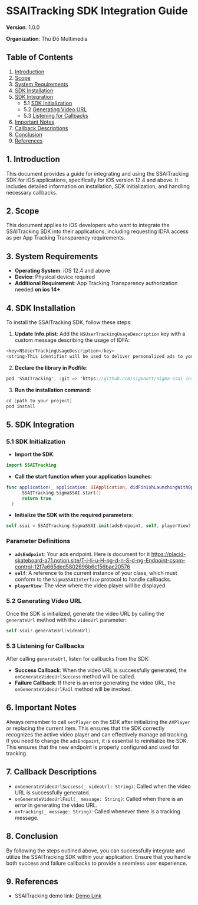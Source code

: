 # SSAITracking SDK Integration Guide

 **Version**: 1.0.0

**Organization**: Thủ Đô Multimedia

## Table of Contents

1. [Introduction](#1-introduction)
2. [Scope](#1-scope)
3. [System Requirements](#3-system-requirements)
4. [SDK Installation](#4-sdk-installation)
5. [SDK Integration](#5-sdk-installation)
   * 5.1 [SDK Initialization](#51-sdk-initialization)
   * 5.2 [Generating Video URL](#52-generating-video-url)
   * 5.3 [Listening for Callbacks](#53-listening-for-callbacks)
6. [Important Notes](#6-important-notes)
7. [Callback Descriptions](#7-callback-descriptions)
8. [Conclusion](#8-conclusion)
9. [References](#9-references)

## 1. Introduction

This document provides a guide for integrating and using the SSAITracking SDK for iOS applications, specifically for iOS version 12.4 and above. It includes detailed information on installation, SDK initialization, and handling necessary callbacks.

## 2. Scope

This document applies to iOS developers who want to integrate the SSAITracking SDK into their applications, including requesting IDFA access as per App Tracking Transparency requirements.

## 3. System Requirements

* **Operating System**: iOS 12.4 and above
* **Device**: Physical device required
* **Additional Requirement**: App Tracking Transparency authorization needed **on ios 14+**

## 4. SDK Installation

To install the SSAITracking SDK, follow these steps:

1. **Update Info.plist**:
   Add the `NSUserTrackingUsageDescription` key with a custom message describing the usage of IDFA:

```swift
<key>NSUserTrackingUsageDescription</key>
<string>This identifier will be used to deliver personalized ads to you.</string>
```

2. **Declare the library in Podfile**:

```swift
pod 'SSAITracking', :git => 'https://github.com/sigmaott/sigma-ssai-ios.git', :tag => '1.0.0'
```

3. **Run the installation command**:

```swift
cd [path to your project]
pod install
```

## 5. SDK Integration

### 5.1 SDK Initialization

* **Import the SDK**:

```swift
import SSAITracking
```

* **Call the start function when your application launches**:

```swift
func application(_ application: UIApplication, didFinishLaunchingWithOptions launchOptions: [UIApplication.LaunchOptionsKey: Any]?) -> Bool {
      SSAITracking.SigmaSSAI.start()
      return true
  }
```

* **Initialize the SDK with the required parameters**:

```swift
self.ssai = SSAITracking.SigmaSSAI.init(adsEndpoint, self, playerView)
```

### Parameter Definitions

* **`adsEndpoint`**: Your ads endpoint. Here is document for it [https://placid-skateboard-a71.notion.site/T-i-li-u-H-ng-d-n-S-d-ng-Endpoint-cspm-control-12f7a665ded5802696b6c156bae20576
  ](https://placid-skateboard-a71.notion.site/T-i-li-u-H-ng-d-n-S-d-ng-Endpoint-cspm-control-12f7a665ded5802696b6c156bae20576)
* **`self`**: A reference to the current instance of your class, which must conform to the `SigmaSSAIInterface` protocol to handle callbacks.
* **`playerView`**: The view where the video player will be displayed.

### 5.2 Generating Video URL

Once the SDK is initialized, generate the video URL by calling the `generateUrl` method with the `videoUrl` parameter:

```swift
self.ssai?.generateUrl(videoUrl)
```

### 5.3 Listening for Callbacks

After calling `generateUrl`, listen for callbacks from the SDK:

* **Success Callback**:
  When the video URL is successfully generated, the `onGenerateVideoUrlSuccess` method will be called.
* **Failure Callback**:
  If there is an error generating the video URL, the `onGenerateVideoUrlFail` method will be invoked.

## 6. Important Notes

Always remember to call `setPlayer` on the SDK after initializing the `AVPlayer` or replacing the current item. This ensures that the SDK correctly recognizes the active video player and can effectively manage ad tracking. If you need to change the `adsEndpoint`, it is essential to reinitialize the SDK. This ensures that the new endpoint is properly configured and used for tracking.

## 7. Callback Descriptions

* `onGenerateVideoUrlSuccess(_ videoUrl: String)`: Called when the video URL is successfully generated.
* `onGenerateVideoUrlFail(_ message: String)`: Called when there is an error in generating the video URL.
* `onTracking(_ message: String)`: Called whenever there is a tracking message.

## 8. Conclusion

By following the steps outlined above, you can successfully integrate and utilize the SSAITracking SDK within your application. Ensure that you handle both success and failure callbacks to provide a seamless user experience.

## 9. References

* SSAITracking demo link: [Demo Link](https://github.com/sigmaott/sigma-ssai-avplayer-sdk)
